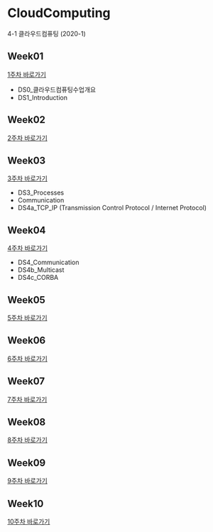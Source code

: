 # CloudComputing
4-1 클라우드컴퓨팅 (2020-1)

## Week01
[1주차 바로가기](https://github.com/jaehui327/CloudComputing/tree/master/Week01)

* DS0_클라우드컴퓨팅수업개요
* DS1_Introduction <br>

## Week02
[2주차 바로가기](https://github.com/jaehui327/CloudComputing/tree/master/Week02)

## Week03
[3주차 바로가기](https://github.com/jaehui327/CloudComputing/tree/master/Week03)

* DS3_Processes
* Communication
* DS4a_TCP_IP (Transmission Control Protocol / Internet Protocol)

## Week04
[4주차 바로가기](https://github.com/jaehui327/CloudComputing/tree/master/Week04)

* DS4_Communication
* DS4b_Multicast
* DS4c_CORBA

## Week05
[5주차 바로가기](https://github.com/jaehui327/CloudComputing/tree/master/Week05)

## Week06
[6주차 바로가기](https://github.com/jaehui327/CloudComputing/tree/master/Week06)

## Week07
[7주차 바로가기](https://github.com/jaehui327/CloudComputing/tree/master/Week07)

## Week08
[8주차 바로가기](https://github.com/jaehui327/CloudComputing/tree/master/Week08)

## Week09
[9주차 바로가기](https://github.com/jaehui327/CloudComputing/tree/master/Week09)

## Week10
[10주차 바로가기](https://github.com/jaehui327/CloudComputing/tree/master/Week10)

